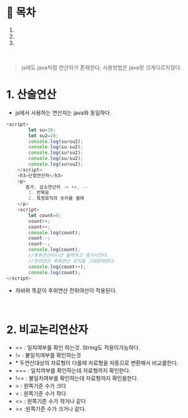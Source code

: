 # 🔖 목차
1.
2.
3.

<br/>

> js에도 java차럼 연산자가 존재한다.
> 사용방법은 java랑 크게다르지않다.


# 1. 산술연산
- js에서 사용하는 연산자는 java와 동일하다.

```javascript
<script>
        let su=10;
        let su2=20;
        console.log(su+su2);
        console.log(su-su2);
        console.log(su*su2);
        console.log(su/su2);
        console.log(su%su2);
    </script>
    <h3>단항연산자</h3>
    <p>
       증가, 감소연산자 -> ++, -- 
        1. 반복문
        2. 특정로직의 숫자를 셀때
    </p>
    <script>
        let count=0;
        count++;
        count++;
        console.log(count);
        count--;
        count--;
        console.log(count);
        //후위연산이니간 출력하고 증가시킨다.
        //전위연산 후위연산 로직을 그대로따른다.
        console.log(count++);
        console.log(count);
</script>
```
- 자바와 똑같이 후위연산 전위여산이 적용된다.



<br/>

# 2. 비교논리연산자

- \== : 일치여부를 확인 하는것. String도 적용이가능하다. 
- \!= : 불일치여부를 확인하는것
- \* 두연산대상의 자료형이 다를때 자료형을 자동으로 변환해서 비교를한다.
- \=== : 일치여부를 확인하는데 자료형까지 확인한다.
- \!== : 불일치여부를 확인하는데 자료형까지 확인을한다.
- \> : 왼쪽기준 수가 크다
- \< : 왼쪽기준 수가 작다
- \<= : 왼쪽기준 수가 작거나 같다
- \>= :왼쪽기준 수가 크거나 같다.



